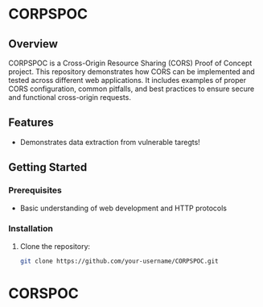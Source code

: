# CORPSPOC

## Overview
CORPSPOC is a Cross-Origin Resource Sharing (CORS) Proof of Concept project. This repository demonstrates how CORS can be implemented and tested across different web applications. It includes examples of proper CORS configuration, common pitfalls, and best practices to ensure secure and functional cross-origin requests.

## Features
- Demonstrates data extraction from vulnerable taregts!

## Getting Started
### Prerequisites

- Basic understanding of web development and HTTP protocols

### Installation
1. Clone the repository:
   ```bash
   git clone https://github.com/your-username/CORPSPOC.git
# CORSPOC
